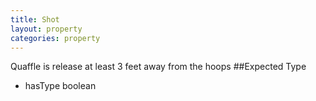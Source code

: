 ```yaml
---
title: Shot
layout: property
categories: property
---
```

Quaffle is release at least 3 feet away from the hoops
##Expected Type
* hasType boolean

